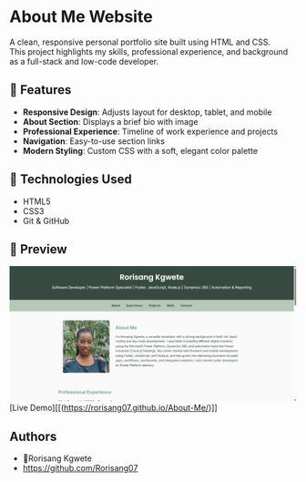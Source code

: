 # About Me Website
A clean, responsive personal portfolio site built using HTML and CSS.  
This project highlights my skills, professional experience, and background as a full-stack and low-code developer.

## 🌟 Features
* **Responsive Design**: Adjusts layout for desktop, tablet, and mobile
* **About Section**: Displays a brief bio with image
* **Professional Experience**: Timeline of work experience and projects
* **Navigation**: Easy-to-use section links
* **Modern Styling**: Custom CSS with a soft, elegant color palette

## 🚀 Technologies Used
* HTML5
* CSS3
* Git & GitHub
 
## 📸 Preview
![Screenshot](./images/aboutme.png)
[Live Demo][[(https://rorisang07.github.io/About-Me/)]]

## Authors
* 👤Rorisang Kgwete
* https://github.com/Rorisang07



